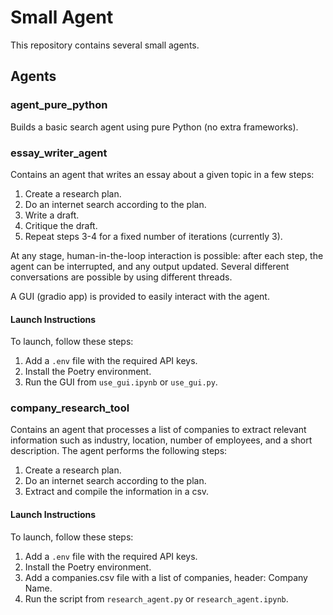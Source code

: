 # Small Agent

This repository contains several small agents.

## Agents

### agent_pure_python
Builds a basic search agent using pure Python (no extra frameworks).

### essay_writer_agent
Contains an agent that writes an essay about a given topic in a few steps:
1. Create a research plan.
2. Do an internet search according to the plan.
3. Write a draft.
4. Critique the draft.
5. Repeat steps 3-4 for a fixed number of iterations (currently 3).

At any stage, human-in-the-loop interaction is possible: after each step, the agent can be interrupted, and any output updated. Several different conversations are possible by using different threads.

A GUI (gradio app) is provided to easily interact with the agent.

#### Launch Instructions

To launch, follow these steps:

1. Add a `.env` file with the required API keys.
2. Install the Poetry environment.
3. Run the GUI from `use_gui.ipynb` or `use_gui.py`.

### company_research_tool
Contains an agent that processes a list of companies to extract relevant information such as industry, location, number of employees, and a short description. The agent performs the following steps:
1. Create a research plan.
2. Do an internet search according to the plan.
3. Extract and compile the information in a csv.

#### Launch Instructions

To launch, follow these steps:

1. Add a `.env` file with the required API keys.
2. Install the Poetry environment.
3. Add a companies.csv file with a list of companies, header: Company Name.
4. Run the script from `research_agent.py` or `research_agent.ipynb`.